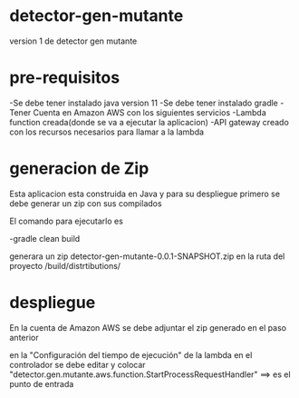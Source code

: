 # detector-gen-mutante

version 1 de detector gen mutante

# pre-requisitos

-Se debe tener instalado java version 11
-Se debe tener instalado gradle
-Tener Cuenta en Amazon AWS con los siguientes servicios
    -Lambda function creada(donde se va a ejecutar la aplicacion)
    -API gateway creado con los recursos necesarios para llamar a la lambda 

# generacion de Zip

Esta aplicacion esta construida en Java y para su despliegue primero se debe generar un zip con sus compilados

El comando para ejecutarlo es

-gradle clean build

generara un zip detector-gen-mutante-0.0.1-SNAPSHOT.zip en la ruta del proyecto /build/distrtibutions/

# despliegue

En la cuenta de Amazon AWS se debe adjuntar el zip generado en el paso anterior

en la "Configuración del tiempo de ejecución" de la lambda en el controlador se debe editar y 
colocar "detector.gen.mutante.aws.function.StartProcessRequestHandler" ==> es el punto de entrada